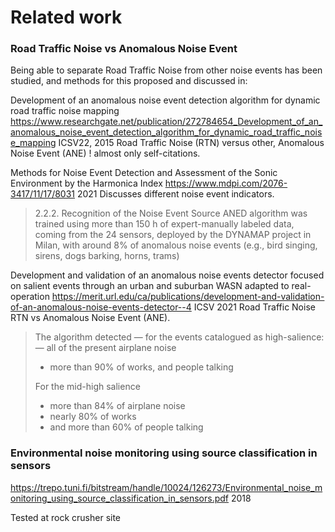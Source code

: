 
# Related work


### Road Traffic Noise vs Anomalous Noise Event
Being able to separate Road Traffic Noise from other noise events has been studied,
and methods for this proposed and discussed in:

Development of an anomalous noise event detection algorithm for dynamic road traffic noise mapping
https://www.researchgate.net/publication/272784654_Development_of_an_anomalous_noise_event_detection_algorithm_for_dynamic_road_traffic_noise_mapping
ICSV22, 2015
Road Traffic Noise (RTN) versus other, Anomalous Noise Event (ANE)
! almost only self-citations.

Methods for Noise Event Detection and Assessment of the Sonic Environment by the Harmonica Index 
https://www.mdpi.com/2076-3417/11/17/8031 
2021
Discusses different noise event indicators.

> 2.2.2. Recognition of the Noise Event Source
> ANED algorithm was trained using more than 150 h of expert-manually labeled data,
> coming from the 24 sensors, deployed by the DYNAMAP project in Milan, with around 8% of anomalous noise events
> (e.g., bird singing, sirens, dogs barking, horns, trams)

Development and validation of an anomalous noise events detector focused on salient events through an urban and suburban WASN adapted to real-operation
https://merit.url.edu/ca/publications/development-and-validation-of-an-anomalous-noise-events-detector--4
ICSV 2021
Road Traffic Noise RTN vs Anomalous Noise Event (ANE).

> The algorithm detected — for the events catalogued as high-salience:
> — all of the present airplane noise
> - more than 90% of works, and people talking
> 
> For the mid-high salience
> - more than 84% of airplane noise
> - nearly 80% of works
> - and more than 60% of people talking

### Environmental noise monitoring using source classification in sensors

https://trepo.tuni.fi/bitstream/handle/10024/126273/Environmental_noise_monitoring_using_source_classification_in_sensors.pdf
2018

Tested at rock crusher site
